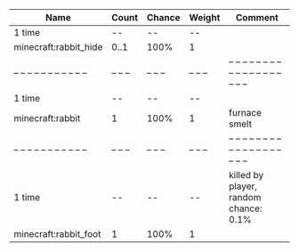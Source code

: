 | Name                  | Count | Chance | Weight | Comment                               |
| --------------------- | ----- | ------ | ------ | ------------------------------------- |
| 1 time                |    -- |     -- |     -- |                                       |
| minecraft:rabbit_hide |  0..1 |   100% |      1 |                                       |
| – – – – – – – – – – – | – – – | – – –  | – – –  | – – – – – – – – – – – – – – – – – – – |
| 1 time                |    -- |     -- |     -- |                                       |
| minecraft:rabbit      |     1 |   100% |      1 | furnace smelt                         |
| – – – – – – – – – – – | – – – | – – –  | – – –  | – – – – – – – – – – – – – – – – – – – |
| 1 time                |    -- |     -- |     -- | killed by player, random chance: 0.1% |
| minecraft:rabbit_foot |     1 |   100% |      1 |                                       |